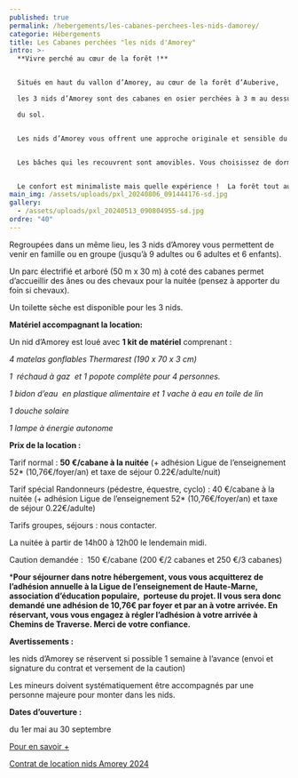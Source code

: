 ```yaml
---
published: true
permalink: /hebergements/les-cabanes-perchees-les-nids-damorey/
categorie: Hébergements
title: Les Cabanes perchées "les nids d'Amorey"
intro: >-
  **Vivre perché au cœur de la forêt !**


  Situés en haut du vallon d’Amorey, au cœur de la forêt d’Auberive, 

  les 3 nids d’Amorey sont des cabanes en osier perchées à 3 m au dessus 

  du sol.


  Les nids d’Amorey vous offrent une approche originale et sensible du milieu naturel, en toute quiétude.


  Les bâches qui les recouvrent sont amovibles. Vous choisissez de dormir à l’abri ou la tête dans les étoiles  !


  Le confort est minimaliste mais quelle expérience !  La forêt tout autour bruisse de mille bruits …
main_img: /assets/uploads/pxl_20240806_091444176-sd.jpg
gallery:
  - /assets/uploads/pxl_20240513_090804955-sd.jpg
ordre: "40"
---
```

Regroupées dans un même lieu, les 3 nids d’Amorey vous permettent de 
venir en famille ou en groupe (jusqu’à 9 adultes ou 6 adultes et 6 
enfants).

Un parc électrifié et arboré (50 m x 30 m) à coté des cabanes permet 
d’accueillir des ânes ou des chevaux pour la nuitée (pensez à apporter 
du foin si chevaux).

Un toilette sèche est disponible pour les 3 nids.

**Matériel accompagnant la location:**

Un nid d’Amorey est loué avec **1 kit de matériel** comprenant :

*4 matelas gonflables Thermarest (190 x 70 x 3 cm)* 

 *1  réchaud à gaz  et 1 popote complète pour 4 personnes.*

 *1 bidon d’eau  en plastique alimentaire et 1 vache à eau en toile de lin*

 *1 douche solaire*

 *1 lampe à énergie autonome*

**Prix de la location :**

Tarif normal : **50 €/cabane à la nuitée**  (+ adhésion Ligue de l’enseignement 52\* (10,76€/foyer/an) et taxe de séjour 0.22€/adulte/nuit)

Tarif spécial Randonneurs (pédestre, équestre, cyclo) : 40 €/cabane à la
 nuitée (+ adhésion Ligue de l’enseignement 52\* (10,76€/foyer/an) et 
taxe de séjour 0.22€/adulte)

Tarifs groupes, séjours : nous contacter.

La nuitée à partir de 14h00 à 12h00 le lendemain midi.

Caution demandée :  150 €/cabane (200 €/2 cabanes et 250 €/3 cabanes)

\***Pour séjourner dans notre hébergement, vous vous acquitterez
 de l’adhésion annuelle à la Ligue de l’enseignement de Haute-Marne, 
association d’éducation populaire,  porteuse du projet. Il vous sera 
donc demandé une adhésion de 10,76€ par foyer et par an à votre arrivée.
 En réservant, vous vous engagez à régler l’adhésion à votre arrivée à 
Chemins de Traverse. Merci de votre confiance.**

**Avertissements :**

les nids d’Amorey se réservent si possible 1 semaine à l’avance (envoi et signature du contrat et versement de la caution)

Les mineurs doivent systématiquement être accompagnés par une personne majeure pour monter dans les nids.

**Dates d’ouverture :**

du 1er mai au 30 septembre

[Pour en savoir +](https://www.bienvenue-hautemarne.fr/hebergements/auberive-cabanes-perchees-les-nids-damorey-hlocha052v50029v/)

[Contrat de location nids Amorey 2024](https://chemindetraverse52.org/wp-content/uploads/2023/12/contrat-de-location-cabanes-Amorey-2024.pdf)
